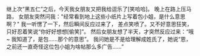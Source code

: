 <div id="sina_keyword_ad_area2" class="articalContent  ">
			继上次“黑五仁”之后，今天我女朋友又把我给逗乐了[笑哈哈]。&nbsp;<wbr>晚上在路上压马路，&nbsp;<wbr>女朋友突然问我："经常看到地上这些小纸片上写着包小姐，是什么意思啊？"&nbsp;<wbr>我一听愣了一下，然后瞬间反应过来了，&nbsp;<wbr>差点笑喷了。又不好意思狂笑，只好忍着笑说“你好好想想[偷笑]”。&nbsp;<wbr>然后女朋友想了半天，才突然反应过来：“哦~&nbsp;<wbr>我知道了，是包……那个的意思”。&nbsp;<wbr>我问她是不是给理解成姓氏了，她说“恩，&nbsp;<wbr>之前还一直奇怪这位包小姐为啥帖那么多广告……”							
		</div>